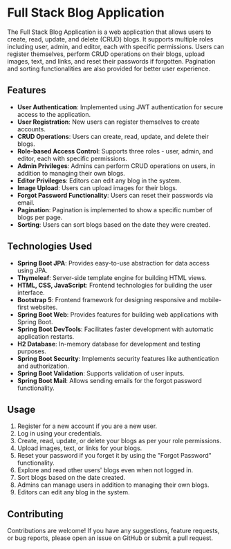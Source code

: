 # Full Stack Blog Application

The Full Stack Blog Application is a web application that allows users to create, read, update, and delete (CRUD) blogs. It supports multiple roles including user, admin, and editor, each with specific permissions. Users can register themselves, perform CRUD operations on their blogs, upload images, text, and links, and reset their passwords if forgotten. Pagination and sorting functionalities are also provided for better user experience.

## Features

- **User Authentication**: Implemented using JWT authentication for secure access to the application.
- **User Registration**: New users can register themselves to create accounts.
- **CRUD Operations**: Users can create, read, update, and delete their blogs.
- **Role-based Access Control**: Supports three roles - user, admin, and editor, each with specific permissions.
- **Admin Privileges**: Admins can perform CRUD operations on users, in addition to managing their own blogs.
- **Editor Privileges**: Editors can edit any blog in the system.
- **Image Upload**: Users can upload images for their blogs.
- **Forgot Password Functionality**: Users can reset their passwords via email.
- **Pagination**: Pagination is implemented to show a specific number of blogs per page.
- **Sorting**: Users can sort blogs based on the date they were created.

## Technologies Used

- **Spring Boot JPA**: Provides easy-to-use abstraction for data access using JPA.
- **Thymeleaf**: Server-side template engine for building HTML views.
- **HTML, CSS, JavaScript**: Frontend technologies for building the user interface.
- **Bootstrap 5**: Frontend framework for designing responsive and mobile-first websites.
- **Spring Boot Web**: Provides features for building web applications with Spring Boot.
- **Spring Boot DevTools**: Facilitates faster development with automatic application restarts.
- **H2 Database**: In-memory database for development and testing purposes.
- **Spring Boot Security**: Implements security features like authentication and authorization.
- **Spring Boot Validation**: Supports validation of user inputs.
- **Spring Boot Mail**: Allows sending emails for the forgot password functionality.

## Usage

1. Register for a new account if you are a new user.
2. Log in using your credentials.
3. Create, read, update, or delete your blogs as per your role permissions.
4. Upload images, text, or links for your blogs.
5. Reset your password if you forget it by using the "Forgot Password" functionality.
6. Explore and read other users' blogs even when not logged in.
7. Sort blogs based on the date created.
8. Admins can manage users in addition to managing their own blogs.
9. Editors can edit any blog in the system.

## Contributing

Contributions are welcome! If you have any suggestions, feature requests, or bug reports, please open an issue on GitHub or submit a pull request.


